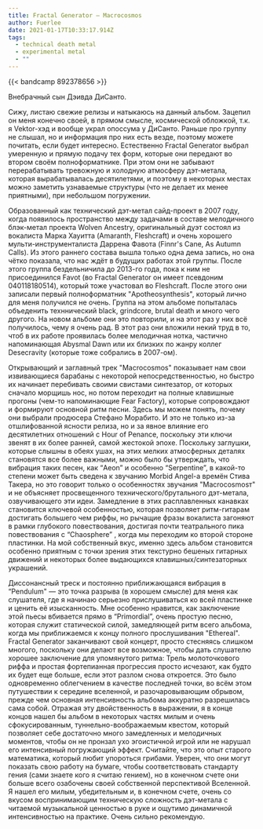 ```yaml
---
title: Fractal Generator — Macrocosmos
author: Fuerlee
date: 2021-01-17T10:33:17.914Z
tags:
  - technical death metal
  - experimental metal
  - ""
---
```

{{< bandcamp 892378656 >}}

Внебрачный сын Дэивда ДиСанто.

Сижу, листаю свежие релизы и натыкаюсь на данный альбом. Зацепил он меня конечно своей, в прямом смысле, космической обложкой, т.к. я Vektor-хэд и вообще украл опоссума у ДиСанто. Раньше про группу не слышал, но и информация про них есть везде, поэтому можете почитать, если будет интересно. Естественно Fractal Generator выбрал умеренную и прямую подачу тех форм, которые они передают во втором своём полноформатнике. При этом они не забывают перерабатывать тревожную и холодную атмосферу дэт-метала, которая вырабатывалась десятилетями, и поэтому в некоторых местах можно заметить узнаваемые структуры (что не делает их менее приятными), при небольшом погружении.

Образованный как технический дэт-метал сайд-проект в 2007 году, когда появилось пространство между задачами в составе мелодичного блэк-метал проекта Wolven Ancestry, оригинальный дуэт состоял из вокалиста Марка Хауитта (Amaranth, Fleshcraft) и очень хорошего мульти-инструменталиста Даррена Фавота (Finnr's Cane, As Autumn Calls). Из этого раннего состава вышла только одна дема запись, но она чётко показала, что нас ждёт в будущих работах этой группы.
После этого группа бездельничила до 2013-го года, пока к ним не присоединился Favot (во Fractal Generator он имеет псевдоним 040118180514), который тоже участовал во Fleshcraft. После этого они записали первый полноформатник "Apotheosynthesis", который лично для меня получился не очень. Группа на этом альбоме попыталась объеденить техннический black, grindcore, brutal death и много чего другого. На новом альбоме они это повторили, и на этот раз у них всё получилось, чему я очень рад. В этот раз они вложили некий труд в то, чтоб в их работе проявилась более мелодичная нотка, частично напоминающая Abysmal Dawn или их близких по жанру коллег Desecravity (которые тоже собрались в 2007-ом).

Открывающий и заглавный трек "Macrocosmos" показывает нам свои извивающиеся барабаны с некоторой непосредственностью, но быстро их начинает перебивать своими свистами синтезатор, от которых сначало морщишь нос, но потом переходит на полные клавишные прогоны (чем-то напоминающие Fear Factory), которые сопровождают и формируют основной ритм песни. Здесь мы можем понять, почему они выбрали продюсера Стефано Морабито. И это не только из-за отшлифованной ясности релиза, но и за явное влияние его десятилетних отношений с Hour of Penance, поскольку эти ключи звенят в их более ранней, самой жестокой эпохе. Поскольку заглушки, которые слышны в обеях ушах, на этих мелких атмосферных деталях становятся все более важными, можно было бы утверждать, что вибрация таких песен, как “Aeon” и особенно “Serpentine”, в какой-то степени может быть сведена к звучанию Morbid Angel-а времён Стива Такера, но это говорит только о особенностях звучания "Macrocosmosт" и не объясняет просвещенного технического/брутального дэт-метала, озвучивающего эти идеи. Замедление в этих расплавленных канавках становится ключевой особенностью, которая позволяет ритм-гитарам достигать большего чем риффы, но рычащие фразы вокалиста загоняют в рамки глубокого повествования, достигая почти театрального пика повествования с “Chaosphere” , когда мы переходим ко второй стороне пластинки. На мой собственный вкус, именно здесь альбом становится особенно приятным с точки зрения этих текстурно бешеных гитарных движений и некоторых более выдающихся клавишных/синтезаторных украшений.

Диссонансный треск и постоянно приближающаяся вибрация в “Pendulum" — это точка разрыва (в хорошем смысле) для меня как слушателя, где я начинаю серьезно прислушиваться ко всей пластинке и ценить её изысканность. Мне особенно нравится, как заключение этой пьесы вбивается прямо в “Primordial”, очень простую песню, которая служит статической силой, замедляющей ритм всего альбома, когда мы приближаемся к концу полного прослушивания "Ethereal". Fractal Generator заканчивают свой концерт, просто стесняясь слишком многого, поскольку они делают все возможное, чтобы дать слушателю хорошее заключение для упомянутого ритма: Трель молоточкового риффа и простая фортепианная прогрессия просто исчезают, как будто их будет еще больше, если этот разлом снова откроется. Это было одновременно облегчением в качестве последней точки, во всём этом путушествии к середине вселенной, и разочаровывающим обрывом, прежде чем основная интенсивность альбома аккуратно разрешилась сама собой. Отражая эту двойственность в выражении, я в конце концов нашел бы альбом в некоторых частях милым и очень сфокусированным, туннельно-воображаемым квестом, который позволяет себе достаточно много замедленных и мелодичных моментов, чтобы он не пронзал ухо эгоистичной игрой или не нарушал его интенсивный погружающий эффект. Считайте, что это опыт старого математика, который любит упороться грибами. Уверен, что они могут показать свою работу на бумаге, чтобы соответствовать стандарту гения (сами знаете кого я считаю гением), но в конечном счете они больше всего озабочены своей собственной перспективой Вселенной. Я нашел его милым, убедительным и, в конечном счете, очень со вкусом воспринимающим техническую сложность дэт-метала с читаемой музыкальной ценностью в руке и ощутимо динамичной интенсивностью на практике. Очень сильно рекомендую.